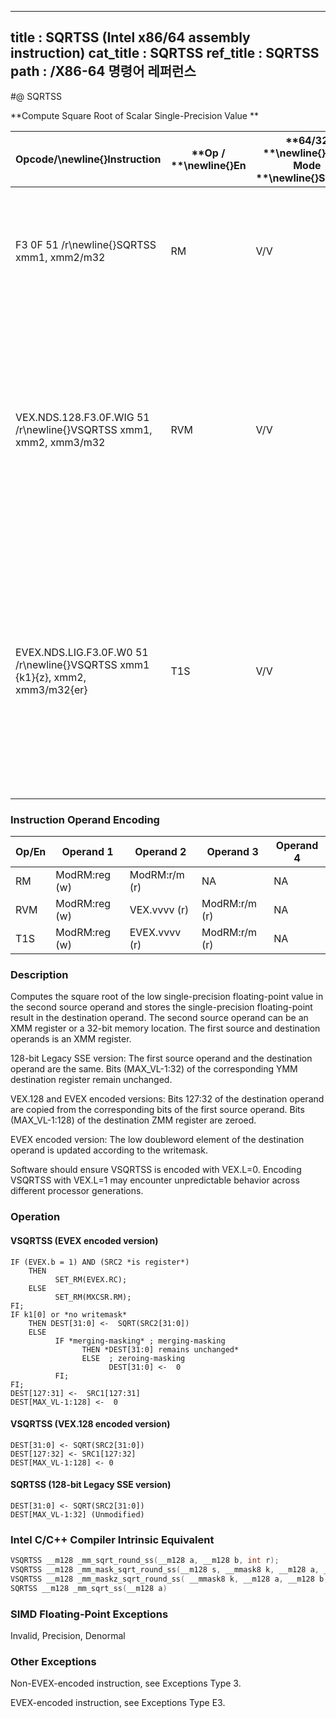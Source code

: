 ----------------------------
title : SQRTSS (Intel x86/64 assembly instruction)
cat_title : SQRTSS
ref_title : SQRTSS
path : /X86-64 명령어 레퍼런스
----------------------------
#@ SQRTSS

**Compute Square Root of Scalar Single-Precision Value **

|**Opcode/**\newline{}**Instruction**|**Op / **\newline{}**En**|**64/32 **\newline{}**bit Mode **\newline{}**Support**|**CPUID **\newline{}**Feature **\newline{}**Flag**|**Description**|
|------------------------------------|-------------------------|------------------------------------------------------|--------------------------------------------------|---------------|
|F3 0F 51 /r\newline{}SQRTSS xmm1, xmm2/m32|RM|V/V|SSE|Computes square root of the low single-precision floating-point value in xmm2/m32 and stores the results in xmm1.|
|VEX.NDS.128.F3.0F.WIG 51 /r\newline{}VSQRTSS xmm1, xmm2, xmm3/m32|RVM|V/V|AVX|Computes square root of the low single-precision floating-point value in xmm3/m32 and stores the results in xmm1. Also, upper single-precision floating-point values (bits[127:32]) from xmm2 are copied to xmm1[127:32].|
|EVEX.NDS.LIG.F3.0F.W0 51 /r\newline{}VSQRTSS xmm1 {k1}{z}, xmm2, xmm3/m32{er}|T1S|V/V|AVX512F|Computes square root of the low single-precision floating-point value in xmm3/m32 and stores the results in xmm1 under writemask k1. Also, upper single-precision floating-point values (bits[127:32]) from xmm2 are copied to xmm1[127:32].|
### Instruction Operand Encoding


|Op/En|Operand 1|Operand 2|Operand 3|Operand 4|
|-----|---------|---------|---------|---------|
|RM|ModRM:reg (w)|ModRM:r/m (r)|NA|NA|
|RVM|ModRM:reg (w)|VEX.vvvv (r)|ModRM:r/m (r)|NA|
|T1S|ModRM:reg (w)|EVEX.vvvv (r)|ModRM:r/m (r)|NA|
### Description


Computes the square root of the low single-precision floating-point value in the second source operand and stores the single-precision floating-point result in the destination operand. The second source operand can be an XMM register or a 32-bit memory location. The first source and destination operands is an XMM register. 

128-bit Legacy SSE version: The first source operand and the destination operand are the same. Bits (MAX_VL-1:32) of the corresponding YMM destination register remain unchanged.

VEX.128 and EVEX encoded versions: Bits 127:32 of the destination operand are copied from the corresponding bits of the first source operand. Bits (MAX_VL-1:128) of the destination ZMM register are zeroed.

EVEX encoded version: The low doubleword element of the destination operand is updated according to the writemask.

Software should ensure VSQRTSS is encoded with VEX.L=0. Encoding VSQRTSS with VEX.L=1 may encounter unpredictable behavior across different processor generations.


### Operation
#### VSQRTSS (EVEX encoded version)
```info-verb
IF (EVEX.b = 1) AND (SRC2 *is register*)
    THEN
          SET_RM(EVEX.RC);
    ELSE 
          SET_RM(MXCSR.RM);
FI;
IF k1[0] or *no writemask*
    THEN DEST[31:0] <-  SQRT(SRC2[31:0])
    ELSE 
          IF *merging-masking* ; merging-masking
                THEN *DEST[31:0] remains unchanged*
                ELSE  ; zeroing-masking
                      DEST[31:0] <-  0
          FI;
FI;
DEST[127:31] <-  SRC1[127:31]
DEST[MAX_VL-1:128] <-  0
```
#### VSQRTSS (VEX.128 encoded version)
```info-verb
DEST[31:0] <- SQRT(SRC2[31:0])
DEST[127:32] <- SRC1[127:32]
DEST[MAX_VL-1:128] <- 0
```
#### SQRTSS (128-bit Legacy SSE version)
```info-verb
DEST[31:0] <- SQRT(SRC2[31:0])
DEST[MAX_VL-1:32] (Unmodified)
```

### Intel C/C++ Compiler Intrinsic Equivalent

```cpp
VSQRTSS __m128 _mm_sqrt_round_ss(__m128 a, __m128 b, int r);
VSQRTSS __m128 _mm_mask_sqrt_round_ss(__m128 s, __mmask8 k, __m128 a, __m128 b, int r);
VSQRTSS __m128 _mm_maskz_sqrt_round_ss( __mmask8 k, __m128 a, __m128 b, int r);
SQRTSS __m128 _mm_sqrt_ss(__m128 a)
```
### SIMD Floating-Point Exceptions


Invalid, Precision, Denormal

### Other Exceptions


Non-EVEX-encoded instruction, see Exceptions Type 3.

EVEX-encoded instruction, see Exceptions Type E3.

